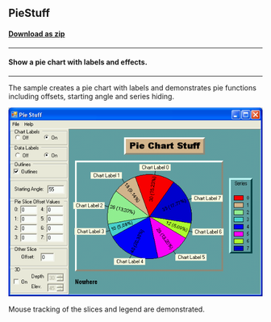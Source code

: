 ## PieStuff
#### [Download as zip](https://minhaskamal.github.io/DownGit/#/home?url=https://github.com/GrapeCity/ComponentOne-WinForms-Samples/tree/master/NetFramework\Charts\VB\PieStuff)
____
#### Show a pie chart with labels and effects.
____
The sample creates a pie chart with labels and demonstrates pie functions including offsets, starting angle and series hiding.

![screenshot](screenshot.png)

Mouse tracking of the slices and legend are demonstrated.